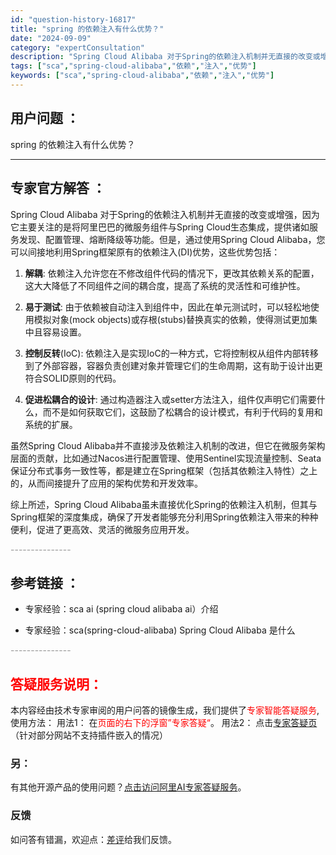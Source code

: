 ```yaml
---
id: "question-history-16817"
title: "spring 的依赖注入有什么优势？"
date: "2024-09-09"
category: "expertConsultation"
description: "Spring Cloud Alibaba 对于Spring的依赖注入机制并无直接的改变或增强，因为它主要关注的是将阿里巴巴的微服务组件与Spring Cloud生态集成，提供诸如服务发现、配置管理、熔断降级等功能。但是，通过使用Spring Cloud Alibaba，您可以间接地利用Spring框"
tags: ["sca","spring-cloud-alibaba","依赖","注入","优势"]
keywords: ["sca","spring-cloud-alibaba","依赖","注入","优势"]
---
```


## 用户问题 ： 
 spring 的依赖注入有什么优势？  

---------------
## 专家官方解答 ：

Spring Cloud Alibaba 对于Spring的依赖注入机制并无直接的改变或增强，因为它主要关注的是将阿里巴巴的微服务组件与Spring Cloud生态集成，提供诸如服务发现、配置管理、熔断降级等功能。但是，通过使用Spring Cloud Alibaba，您可以间接地利用Spring框架原有的依赖注入(DI)优势，这些优势包括：

1. **解耦**: 依赖注入允许您在不修改组件代码的情况下，更改其依赖关系的配置，这大大降低了不同组件之间的耦合度，提高了系统的灵活性和可维护性。

2. **易于测试**: 由于依赖被自动注入到组件中，因此在单元测试时，可以轻松地使用模拟对象(mock objects)或存根(stubs)替换真实的依赖，使得测试更加集中且容易设置。

3. **控制反转**(IoC): 依赖注入是实现IoC的一种方式，它将控制权从组件内部转移到了外部容器，容器负责创建对象并管理它们的生命周期，这有助于设计出更符合SOLID原则的代码。

4. **促进松耦合的设计**: 通过构造器注入或setter方法注入，组件仅声明它们需要什么，而不是如何获取它们，这鼓励了松耦合的设计模式，有利于代码的复用和系统的扩展。

虽然Spring Cloud Alibaba并不直接涉及依赖注入机制的改进，但它在微服务架构层面的贡献，比如通过Nacos进行配置管理、使用Sentinel实现流量控制、Seata保证分布式事务一致性等，都是建立在Spring框架（包括其依赖注入特性）之上的，从而间接提升了应用的架构优势和开发效率。

综上所述，Spring Cloud Alibaba虽未直接优化Spring的依赖注入机制，但其与Spring框架的深度集成，确保了开发者能够充分利用Spring依赖注入带来的种种便利，促进了更高效、灵活的微服务应用开发。


<font color="#949494">---------------</font> 


## 参考链接 ：

* 专家经验：sca ai (spring cloud alibaba ai）介绍 
 
 * 专家经验：sca(spring-cloud-alibaba) Spring Cloud Alibaba 是什么 


 <font color="#949494">---------------</font> 
 


## <font color="#FF0000">答疑服务说明：</font> 

本内容经由技术专家审阅的用户问答的镜像生成，我们提供了<font color="#FF0000">专家智能答疑服务</font>,使用方法：
用法1： 在<font color="#FF0000">页面的右下的浮窗”专家答疑“</font>。
用法2： 点击[专家答疑页](https://answer.opensource.alibaba.com/docs/intro)（针对部分网站不支持插件嵌入的情况）
### 另：


有其他开源产品的使用问题？[点击访问阿里AI专家答疑服务](https://answer.opensource.alibaba.com/docs/intro)。
### 反馈
如问答有错漏，欢迎点：[差评](https://ai.nacos.io/user/feedbackByEnhancerGradePOJOID?enhancerGradePOJOId=16837)给我们反馈。
